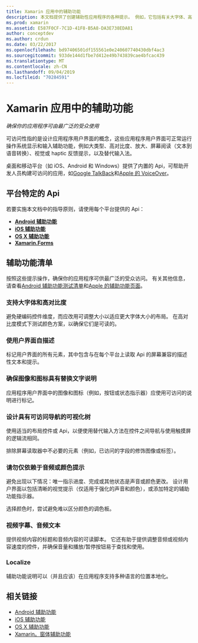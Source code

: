 ```yaml
---
title: Xamarin 应用中的辅助功能
description: 本文档提供了创建辅助性应用程序的各种提示。 例如，它包括有关大字体、高对比度、自描述接口等的建议。
ms.prod: xamarin
ms.assetid: E587F0CF-7C1D-41F8-B5A8-DA3E738EDA81
author: conceptdev
ms.author: crdun
ms.date: 03/22/2017
ms.openlocfilehash: bd97406501df155561e0e240607740430dbf4ac3
ms.sourcegitcommit: 933de144d1fbe7d412e49b743839cae4bfcac439
ms.translationtype: MT
ms.contentlocale: zh-CN
ms.lasthandoff: 09/04/2019
ms.locfileid: "70284591"
---
```

# <a name="accessibility-in-xamarin-apps"></a>Xamarin 应用中的辅助功能

_确保你的应用程序可由最广泛的受众使用_

可访问性指的是设计应用程序用户界面的概念，这些应用程序用户界面可正常运行操作系统显示和输入辅助功能，例如大类型、高对比度、放大、屏幕阅读（文本到语音转换）、视觉或 haptic 反馈提示，以及替代输入法。

桌面和移动平台（如 iOS、Android 和 Windows）提供了内置的 Api，可帮助开发人员构建可访问的应用，如[Google TalkBack](https://play.google.com/store/apps/details?id=com.google.android.marvin.talkback)和[Apple 的 VoiceOver](http://www.apple.com/accessibility/ios/voiceover/)。

## <a name="platform-specific-apis"></a>平台特定的 Api

若要实施本文档中的指导原则，请使用每个平台提供的 Api：

- [**Android 辅助功能**](~/android/app-fundamentals/accessibility.md)
- [**iOS 辅助功能**](~/ios/app-fundamentals/accessibility.md)
- [**OS X 辅助功能**](~/mac/app-fundamentals/accessibility.md)
- [**Xamarin.Forms**](~/xamarin-forms/app-fundamentals/accessibility/index.md)

<a name="checklist" />

## <a name="accessibility-checklist"></a>辅助功能清单

按照这些提示操作，确保你的应用程序可供最广泛的受众访问。 有关其他信息，请查看[Android 辅助功能测试清单](https://developer.android.com/training/accessibility/testing.html)和[Apple 的辅助功能页面](http://www.apple.com/accessibility/)。

### <a name="support-large-fonts-and-high-contrast"></a>支持大字体和高对比度

避免硬编码控件维度，而应改用可调整大小以适应更大字体大小的布局。
在高对比度模式下测试颜色方案，以确保它们是可读的。

### <a name="make-the-user-interface-self-describing"></a>使用户界面自描述

标记用户界面的所有元素，其中包含与在每个平台上读取 Api 的屏幕兼容的描述性文本和提示。

### <a name="ensure-that-images-and-icons-have-an-alternate-text-description"></a>确保图像和图标具有替换文字说明

应用程序用户界面中的图像和图标（例如，按钮或状态指示器）应使用可访问的说明进行标记。

### <a name="design-the-visual-tree-with-accessible-navigation-in-mind"></a>设计具有可访问导航的可视化树

使用适当的布局控件或 Api，以便使用替代输入方法在控件之间导航与使用触摸屏的逻辑流相同。

排除屏幕读取器中不必要的元素（例如，已访问的字段的修饰图像或标签）。

### <a name="dont-rely-on-audio-or-color-cues-alone"></a>请勿仅依赖于音频或颜色提示

避免出现以下情况：唯一指示进度、完成或其他状态是声音或颜色更改。 设计用户界面以包括清晰的视觉提示（仅适用于强化的声音和颜色），或添加特定的辅助功能指示器。

选择颜色时，尝试避免难以区分颜色的调色板。

### <a name="captioning-for-video-text-for-audio"></a>视频字幕、音频文本

提供视频内容的标题和音频内容的可读脚本。 它还有助于提供调整音频或视频内容速度的控件，并确保音量和播放/暂停按钮易于查找和使用。

### <a name="localize"></a>Localize

辅助功能说明可以（并且应该）在应用程序支持多种语言的位置本地化。



## <a name="related-links"></a>相关链接

- [Android 辅助功能](~/android/app-fundamentals/accessibility.md)
- [iOS 辅助功能](~/ios/app-fundamentals/accessibility.md)
- [OS X 辅助功能](~/mac/app-fundamentals/accessibility.md)
- [Xamarin。窗体辅助功能](~/xamarin-forms/app-fundamentals/accessibility/index.md)
